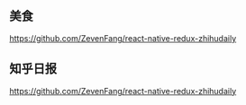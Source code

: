 ## 美食
https://github.com/ZevenFang/react-native-redux-zhihudaily

## 知乎日报
https://github.com/ZevenFang/react-native-redux-zhihudaily